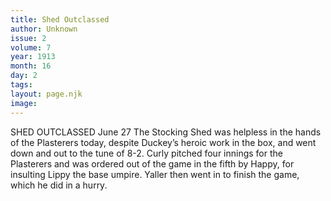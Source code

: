```yaml
---
title: Shed Outclassed
author: Unknown
issue: 2
volume: 7
year: 1913
month: 16
day: 2
tags:
layout: page.njk
image:
---
```

SHED OUTCLASSED    June 27    The Stocking Shed was helpless in the hands of the Plasterers today, despite Duckey’s heroic work in the box, and went down and out to the tune of 8-2. Curly pitched four innings for the Plasterers and was ordered out of the game in the fifth by Happy, for insulting Lippy the base umpire. Yaller then went in to finish the game, which he did in a hurry. 




